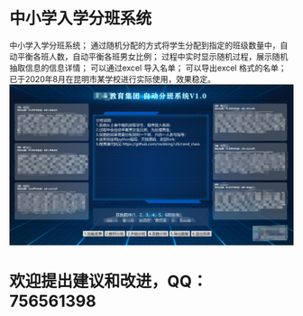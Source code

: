 # 中小学入学分班系统
中小学入学分班系统；
通过随机分配的方式将学生分配到指定的班级数量中，自动平衡各班人数，自动平衡各班男女比例；
过程中实时显示随机过程，展示随机抽取信息的信息详情；
可以通过excel 导入名单；
可以导出excel 格式的名单；
已于2020年8月在昆明市某学校进行实际使用，效果稳定。
![Image text](https://raw.githubusercontent.com/rockking126/rand_class/master/%E8%BF%90%E8%A1%8C%E6%95%88%E6%9E%9C%E5%9B%BE.png)
# 欢迎提出建议和改进，QQ：756561398
